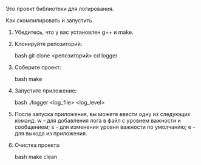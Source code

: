 Это проект библиотеки для логирования.

Как скомпилировать и запустить

1.  Убедитесь, что у вас установлен g++ и make.
2.  Клонируйте репозиторий:

    bash
    git clone <репозиторий>
    cd logger

3. Соберите проект:

    bash
    make

4. Запустите приложение:

    bash
    ./logger <log_file> <log_level>

5. После запуска приложения, вы можете ввести одну из следующих команд:
   w - для добавления лога в файл с уровнем важности и сообщением;
   s - для изменения уровня важности по умолчанию;
   e - для выхода из приложения.

7. Очистка проекта:

    bash
    make clean
